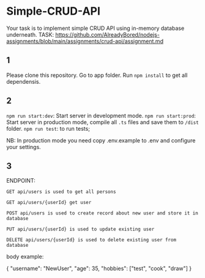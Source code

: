 # Simple-CRUD-API
Your task is to implement simple CRUD API using in-memory database underneath.
TASK: https://github.com/AlreadyBored/nodejs-assignments/blob/main/assignments/crud-api/assignment.md

## 1
Please clone this repository.
Go to app folder.
Run `npm install` to get all dependensis. 

## 2
 `npm run start:dev`: Start server in development mode.
 `npm run start:prod`: Start server in production mode, compile all `.ts` files and save them to `/dist` folder.
 `npm run test`: to run tests;

 NB: In production mode you need copy .env.example to .env and configure your settings.

 ## 3

ENDPOINT:

    GET api/users is used to get all persons
        
    GET api/users/{userId} get user
        
    POST api/users is used to create record about new user and store it in database
        
    PUT api/users/{userId} is used to update existing user
        
    DELETE api/users/{userId} is used to delete existing user from database
       

 body example:

{
    "username": "NewUser",
    "age": 35,
    "hobbies": ["test", "cook", "draw"]
} 